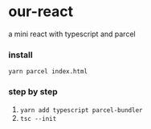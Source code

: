 # our-react

a mini react with typescript and parcel

### install

`yarn parcel index.html`

### step by step

1. `yarn add typescript parcel-bundler`
2. `tsc --init`
